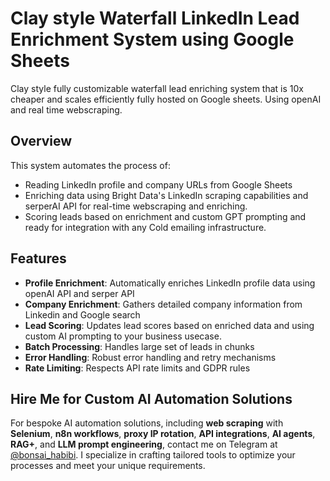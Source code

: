 # Clay style Waterfall LinkedIn Lead Enrichment System using Google Sheets

Clay style fully customizable waterfall lead enriching system that is 10x cheaper and scales efficiently fully hosted on Google sheets. Using openAI and real time webscraping.

## Overview

This system automates the process of:
- Reading LinkedIn profile and company URLs from Google Sheets
- Enriching data using Bright Data's LinkedIn scraping capabilities and serperAI API for real-time webscraping and enriching.
- Scoring leads based on enrichment and custom GPT prompting and ready for integration with any Cold emailing infrastructure.

## Features

- **Profile Enrichment**: Automatically enriches LinkedIn profile data using openAI API and serper API
- **Company Enrichment**: Gathers detailed company information from Linkedin and Google search
- **Lead Scoring**: Updates lead scores based on enriched data and using custom AI prompting to your business usecase.
- **Batch Processing**: Handles large set of leads in chunks
- **Error Handling**: Robust error handling and retry mechanisms
- **Rate Limiting**: Respects API rate limits and GDPR rules

## Hire Me for Custom AI Automation Solutions
For bespoke AI automation solutions, including **web scraping** with **Selenium**, **n8n workflows**, **proxy IP rotation**, **API integrations**, **AI agents**, **RAG+**, and **LLM prompt engineering**, contact me on Telegram at [@bonsai_habibi](https://t.me/bonsai_habibi). I specialize in crafting tailored tools to optimize your processes and meet your unique requirements.